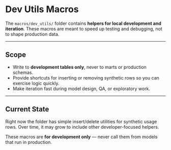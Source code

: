 # Dev Utils Macros

The `macros/dev_utils/` folder contains **helpers for local development and iteration**. These macros are meant to speed up testing and debugging, not to shape production data.

---

## Scope

- Write to **development tables only**, never to marts or production schemas.  
- Provide shortcuts for inserting or removing synthetic rows so you can exercise logic quickly.  
- Make iteration fast during model design, QA, or exploratory work.  

---

## Current State

Right now the folder has simple insert/delete utilities for synthetic usage rows. Over time, it may grow to include other developer-focused helpers.  

These macros are **for development only** — never call them from models that run in production.
